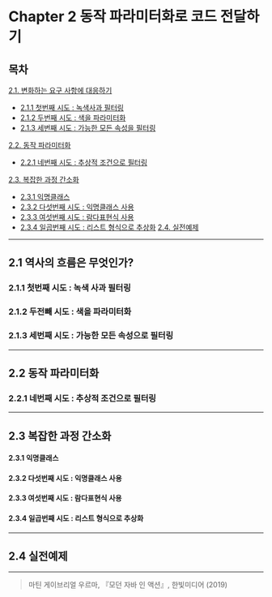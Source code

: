 # Chapter 2 동작 파라미터화로 코드 전달하기  
## 목차
[2.1. 변화하는 요구 사항에 대응하기](#11-역사의-흐름은-무엇인가)    
* [2.1.1 첫번째 시도 : 녹색사과 필터링](#211-첫번째-시도--녹색-사과-필터링)
* [2.1.2 두번째 시도 : 색을 파라미터화](#212-두전빼-시도--색을-파라미터화)
* [2.1.3 세번째 시도 : 가능한 모든 속성을 필터링](#213-세번째-시도--가능한-모든-속성으로-필터링)


[2.2. 동작 파라미터화](#22-동작-파라미터화)
* [2.2.1 네번째 시도 : 추상적 조건으로 필터링]()

[2.3. 복잡한 과정 간소화](#23-복잡한-과정-간소화)
* [2.3.1 익명클래스](#231-익명클래스)
* [2.3.2 다섯번째 시도 : 익명클래스 사용](#232-다섯번째-시도--익명클래스-사용)
* [2.3.3 여섯번째 시도 : 람다표현식 사용](#233-여섯번째-시도--람다표현식-사용)
* [2.3.4 일곱번째 시도 : 리스트 형식으로 추상화](#234-일곱번째-시도--리스트-형식으로-추상화)
[2.4. 실전예제](#24-실전예제)

*** 
## 2.1 역사의 흐름은 무엇인가?
### 2.1.1 첫번째 시도 : 녹색 사과 필터링 
### 2.1.2 두전빼 시도 : 색을 파라미터화 
### 2.1.3 세번째 시도 : 가능한 모든 속성으로 필터링 
*** 

## 2.2 동작 파라미터화
### 2.2.1 네번째 시도 : 추상적 조건으로 필터링
***
## 2.3 복잡한 과정 간소화 
#### 2.3.1 익명클래스 
#### 2.3.2 다섯번째 시도 : 익명클래스 사용
#### 2.3.3 여섯번째 시도 : 람다표현식 사용
#### 2.3.4 일곱번째 시도 : 리스트 형식으로 추상화 

***
## 2.4 실전예제 
***
> 마틴 게이브리얼 우르마, 『모던 자바 인 액션』, 한빛미디어 (2019)  
